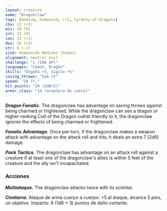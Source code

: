 ```yaml
---
layout: creature
name: "Dragonclaw"
tags: [medium, humanoid, cr1, tyranny-of-dragons]
cha: 12 (+1)
wis: 10 (0)
int: 11 (0)
con: 13 (+1)
dex: 16 (+3)
str: 9 (-1)
size: Humanoide Mediano (human)
alignment: neutral evil
challenge: "1 (200 XP)"
languages: "Común, Dragón"
skills: "Engaño +3, Sigilo +5"
saving_throws: "Sab +2"
speed: "30 ft."
hit_points: "16 (3d8+3)"
armor_class: "14 (armadura de cuero)"
---
```


***Dragon Fanatic.*** The dragonclaw has advantage on saving throws against being charmed or frightened. While the dragonclaw can see a dragon or higher-ranking Cult of the Dragon cultist friendly to it, the dragonclaw ignores the effects of being charmed or frightened.

***Fanatic Advantage.*** Once per turn, if the dragonclaw makes a weapon attack with advantage on the attack roll and hits, it deals an extra 7 (2d6) damage.

***Pack Tactics.*** The dragonclaw has advantage on an attack roll against a creature if at least one of the dragonclaw's allies is within 5 feet of the creature and the ally isn't incapacitated.

### Acciones

***Multiataque.*** The dragonclaw attacks twice with its scimitar.

***Cimitarra.*** Ataque de arma cuerpo a cuerpo: +5 al ataque, alcance 5 pies, un objetivo. Impacto: 6 (1d6 + 3) puntos de daño cortante.